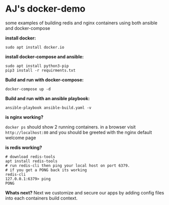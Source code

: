 # AJ's docker-demo
some examples of building redis and nginx containers using both ansible and docker-compose

**install docker:**

    sudo apt install docker.io

**install docker-compose and ansible:**

    sudo apt install python3-pip
    pip3 install -r requirments.txt

**Build and run with docker-compose:**

    docker-compose up -d
**Build and run with an ansible playbook:**

    ansible-playbook ansible-build.yaml -v

**is nginx working?**

`docker ps` should show 2 running containers.
in a browser visit `http://localhost:80` and you should be greeted with the nginx default welcome page

**is redis working?**

    # download redis-tools
    apt install redis-tools
    # run redis-cli then ping your local host on port 6379.
    # if you get a PONG back its working
    redis-cli
    127.0.0.1:6379> ping
    PONG

**Whats next?**
Next we customize and secure our apps by adding config files into each containers build context.
